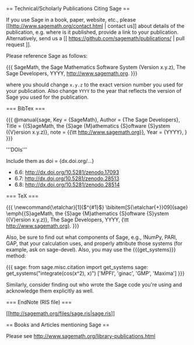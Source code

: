 == Technical/Scholarly Publications Citing Sage ==

If you use Sage in a book, paper, website, etc., please [[http://www.sagemath.org/contact.html | contact us]] about details of the publication, e.g. where is it published, provide a link to your publication. Alternatively, send us a [[ https://github.com/sagemath/publications/ | pull request ]].

Please reference Sage as follows:

{{{
SageMath, the Sage Mathematics Software System (Version x.y.z),
   The Sage Developers, YYYY, http://www.sagemath.org.
}}}

where you should change `x.y.z` to the exact version number you used for your publication. Also change `YYYY` to the year that reflects the version of Sage you used for the publication. 

=== BibTex ===

{{{
@manual{sage,
  Key          = {SageMath},
  Author       = {The Sage Developers},
  Title        = {{S}ageMath, the {S}age {M}athematics {S}oftware {S}ystem ({V}ersion x.y.z)},
  note         = {{\tt http://www.sagemath.org}},
  Year         = {YYYY},
}
}}}

'''DOIs'''

Include them as doi = {dx.doi.org/...}

 * 6.6: http://dx.doi.org/10.5281/zenodo.17093
 * 6.7: http://dx.doi.org/10.5281/zenodo.28513
 * 6.8: http://dx.doi.org/10.5281/zenodo.28514

=== TeX ===

{{{
\newcommand{\etalchar}[1]{$^{#1}$}
\bibitem[S{\etalchar{+}}09]{sage}
\emph{{S}ageMath, the {S}age {M}athematics {S}oftware {S}ystem ({V}ersion
  x.y.z)}, The Sage Developers, YYYY, {\tt http://www.sagemath.org}.
}}}

Also, be sure to find out what components of Sage, e.g., !NumPy, PARI, GAP, that your calculation uses, and properly attribute those systems (for example, ask on sage-devel). Also, you may use the {{{get_systems}}} method:

{{{
sage: from sage.misc.citation import get_systems
sage: get_systems("integrate(cos(x^2), x)")
['MPFI', 'ginac', 'GMP', 'Maxima']
}}}

Similarly, consider finding out who wrote the Sage code you're using and acknowledge them explicitly as well.


=== EndNote (RIS file) ===

[[http://sagemath.org/files/sage.ris|sage.ris]]

== Books and Articles mentioning Sage ==

Please see http://www.sagemath.org/library-publications.html
